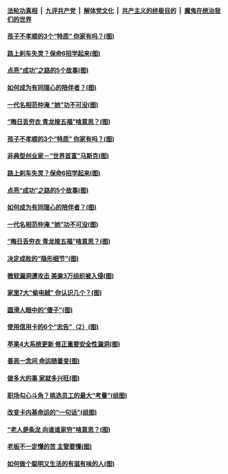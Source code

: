 

####  [法轮功真相](../../../../basic/blob/master/README.md?t=03132001) &nbsp;|&nbsp; [九评共产党](../../../../9ping.md/blob/master/README.md?t=03132001) &nbsp;|&nbsp; [解体党文化](../../../../jtdwh.md/blob/master/README.md?t=03132001)  &nbsp;|&nbsp; [共产主义的终极目的](../../../../gczydzjmd.md/blob/master/README.md?t=03132001) &nbsp;|&nbsp; [魔鬼在统治我们的世界](../../../../mgztzwmdsj.md/blob/master/README.md?t=03132001) 

#### [孩子不孝顺的3个“特质” 你家有吗？(图)](../pages/p8/965266.md?t=03132001) 

#### [路上刹车失灵？保命6招学起来(图)](../pages/p8/965408.md?t=03132001) 

#### [点亮“成功”之路的5个故事(图)](../pages/p8/965042.md?t=03132001) 

#### [如何成为有同理心的陪伴者？(图)](../pages/p8/965340.md?t=03132001) 

#### [一代名相范仲淹 “她”功不可没(图)](../pages/p8/964529.md?t=03132001) 

#### [“晦日丢穷衣 青龙接五福”啥意思？(图)](../pages/p8/965258.md?t=03132001) 

#### [孩子不孝顺的3个“特质” 你家有吗？(图)](../pages/p8/965266.md?t=03132001) 

#### [非典型创业家－“世界首富”马斯克(图)](../pages/p8/965415.md?t=03132001) 

#### [路上刹车失灵？保命6招学起来(图)](../pages/p8/965408.md?t=03132001) 

#### [点亮“成功”之路的5个故事(图)](../pages/p8/965042.md?t=03132001) 

#### [如何成为有同理心的陪伴者？(图)](../pages/p8/965340.md?t=03132001) 

#### [一代名相范仲淹 “她”功不可没(图)](../pages/p8/964529.md?t=03132001) 

#### [“晦日丢穷衣 青龙接五福”啥意思？(图)](../pages/p8/965258.md?t=03132001) 

#### [决定成败的“隐形细节”(图)](../pages/p8/964517.md?t=03132001) 

#### [微软漏洞遭攻击 美逾3万组织被入侵(图)](../pages/p8/965237.md?t=03132001) 

#### [家里7大“偷电贼” 你认识几个？(图)](../pages/p8/965178.md?t=03132001) 

#### [圆滑人眼中的“傻子”(图)](../pages/p8/965039.md?t=03132001) 

#### [使用信用卡的6个“忠告”（2）(图)](../pages/p8/965139.md?t=03132001) 

#### [苹果4大系统更新 修正重要安全性漏洞(图)](../pages/p8/965120.md?t=03132001) 

#### [善恶一念间 命运随着变(图)](../pages/p8/964302.md?t=03132001) 

#### [做多大的事 家就多兴旺(图)](../pages/p8/965094.md?t=03132001) 

#### [职场勾心斗角？挑选员工的最大“考量”(组图)](../pages/p8/965017.md?t=03132001) 

#### [改变卡内基命运的“一句话”(组图)](../pages/p8/964291.md?t=03132001) 

#### [“老人是条龙 向谁谁家穷”啥意思？(图)](../pages/p8/964964.md?t=03132001) 

#### [老板不一定懂的苦 主管要懂(图)](../pages/p8/964953.md?t=03132001) 

#### [如何做个聪明又生活的有滋有味的人(图)](../pages/p8/964886.md?t=03132001) 

